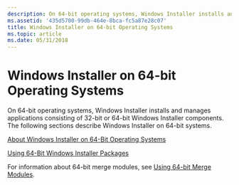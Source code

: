 ```yaml
---
description: On 64-bit operating systems, Windows Installer installs and manages applications consisting of 32-bit or 64-bit Windows Installer components. The following sections describe Windows Installer on 64-bit systems.
ms.assetid: '435d5700-99db-464e-8bca-fc5a87e28c07'
title: Windows Installer on 64-bit Operating Systems
ms.topic: article
ms.date: 05/31/2018
---
```


# Windows Installer on 64-bit Operating Systems

On 64-bit operating systems, Windows Installer installs and manages applications consisting of 32-bit or 64-bit Windows Installer components. The following sections describe Windows Installer on 64-bit systems.

[About Windows Installer on 64-Bit Operating Systems](about-windows-installer-on-64-bit-operating-systems.md)

[Using 64-Bit Windows Installer Packages](using-64-bit-windows-installer-packages.md)

For information about 64-bit merge modules, see [Using 64-bit Merge Modules](using-64-bit-merge-modules.md).

 

 



